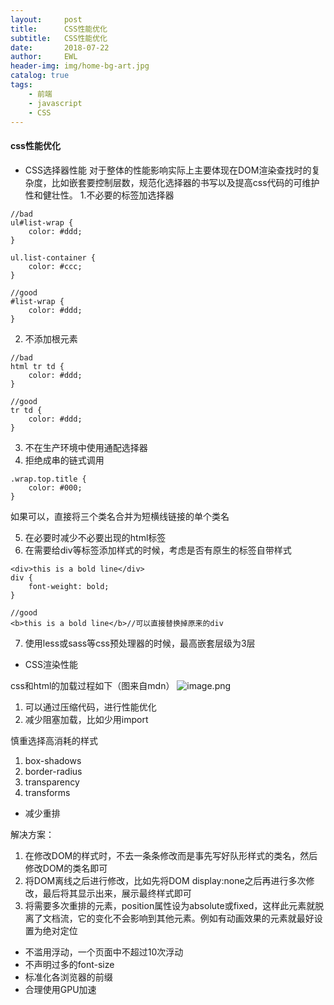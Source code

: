 ```yaml
---
layout:     post
title:      CSS性能优化
subtitle:   CSS性能优化
date:       2018-07-22
author:     EWL
header-img: img/home-bg-art.jpg
catalog: true
tags:
    - 前端    
    - javascript
    - CSS
---
```


#### css性能优化

* CSS选择器性能
对于整体的性能影响实际上主要体现在DOM渲染查找时的复杂度，比如嵌套要控制层数，规范化选择器的书写以及提高css代码的可维护性和健壮性。
1.不必要的标签加选择器
```
//bad
ul#list-wrap {
    color: #ddd;
}

ul.list-container {
    color: #ccc;
}

//good
#list-wrap {
    color: #ddd;
}

```
2. 不添加根元素
```
//bad 
html tr td {
    color: #ddd;
}

//good 
tr td {
    color: #ddd;
}
```
3. 不在生产环境中使用通配选择器
4. 拒绝成串的链式调用
```
.wrap.top.title {
    color: #000;
}
```
如果可以，直接将三个类名合并为短横线链接的单个类名

5. 在必要时减少不必要出现的html标签
6. 在需要给div等标签添加样式的时候，考虑是否有原生的标签自带样式
```
<div>this is a bold line</div>
div {
    font-weight: bold;
}

//good
<b>this is a bold line</b>//可以直接替换掉原来的div

```
7. 使用less或sass等css预处理器的时候，最高嵌套层级为3层



* CSS渲染性能


css和html的加载过程如下（图来自mdn）
![image.png](https://upload-images.jianshu.io/upload_images/7930564-977ff0911a377392.png?imageMogr2/auto-orient/strip%7CimageView2/2/w/1240)

1. 可以通过压缩代码，进行性能优化
2. 减少阻塞加载，比如少用import

慎重选择高消耗的样式
1. box-shadows
2. border-radius
3. transparency
4. transforms

* 减少重排

解决方案：
1. 在修改DOM的样式时，不去一条条修改而是事先写好队形样式的类名，然后修改DOM的类名即可
2. 将DOM离线之后进行修改，比如先将DOM display:none之后再进行多次修改，最后将其显示出来，展示最终样式即可
3. 将需要多次重排的元素，position属性设为absolute或fixed，这样此元素就脱离了文档流，它的变化不会影响到其他元素。例如有动画效果的元素就最好设置为绝对定位

* 不滥用浮动，一个页面中不超过10次浮动
* 不声明过多的font-size
* 标准化各浏览器的前缀
* 合理使用GPU加速

